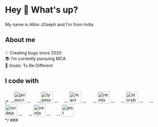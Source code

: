 <h1 align="left">Hey 👋 What's up?</h1>

###

<p align="left">My name is Albin JOseph and I'm from India</p>

###

<h2 align="left">About me</h2>

###

<p align="left">✨ Creating bugs since 2020<br>📚 I'm currently pursuing MCA<br>🎯 Goals: To Be Different

###

<h2 align="left">I code with</h2>

###

<div align="left">
 /* --<img src="https://cdn.jsdelivr.net/gh/devicons/devicon/icons/javascript/javascript-original.svg" height="40" alt="javascript logo"  />
 -- <img width="12" />
  --<img src="https://cdn.jsdelivr.net/gh/devicons/devicon/icons/typescript/typescript-original.svg" height="40" alt="typescript logo"  />
 -- <img width="12" />
--  <img src="https://cdn.jsdelivr.net/gh/devicons/devicon/icons/react/react-original.svg" height="40" alt="react logo"  />
 -- <img width="12" />
--  <img src="https://cdn.jsdelivr.net/gh/devicons/devicon/icons/nextjs/nextjs-original.svg" height="40" alt="nextjs logo"  />
 -- <img width="12" />
--  <img src="https://cdn.jsdelivr.net/gh/devicons/devicon/icons/storybook/storybook-original.svg" height="40" alt="storybook logo"  />
--  <img width="12" />
 -- <img src="https://cdn.jsdelivr.net/gh/devicons/devicon/icons/nodejs/nodejs-original.svg" height="40" alt="nodejs logo"  />
 -- <img width="12" />
--  <img src="https://cdn.jsdelivr.net/gh/devicons/devicon/icons/nestjs/nestjs-plain.svg" height="40" alt="nestjs logo"  />
--  <img width="12" />
 -- <img src="https://cdn.jsdelivr.net/gh/devicons/devicon/icons/jest/jest-plain.svg" height="40" alt="jest logo"  />
</div>
*/
###

